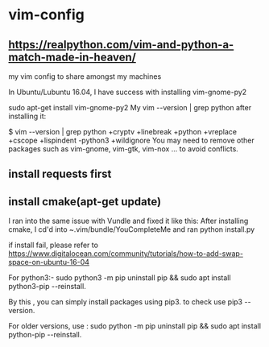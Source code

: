 # vim-config
## https://realpython.com/vim-and-python-a-match-made-in-heaven/

my vim config to share amongst my machines

In Ubuntu/Lubuntu 16.04, I have success with installing vim-gnome-py2

sudo apt-get install vim-gnome-py2
My vim --version | grep python after installing it:

$ vim --version | grep python
+cryptv          +linebreak       +python          +vreplace
+cscope          +lispindent      -python3         +wildignore
You may need to remove other packages such as vim-gnome, vim-gtk, vim-nox ... to avoid conflicts.

## install requests first

## install cmake(apt-get update)
I ran into the same issue with Vundle and fixed it like this:
After installing cmake, I cd'd into ~.vim/bundle/YouCompleteMe and ran  python install.py

if install fail, please refer to https://www.digitalocean.com/community/tutorials/how-to-add-swap-space-on-ubuntu-16-04


For python3:-  sudo python3 -m pip uninstall pip && sudo apt install python3-pip --reinstall.

By this , you can simply install packages using pip3. to check use pip3 --version.

For older versions, use : sudo python -m pip uninstall pip && sudo apt install python-pip --reinstall.
